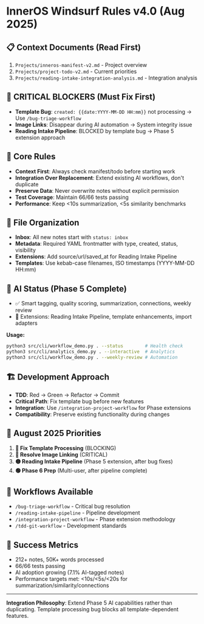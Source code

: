 # InnerOS Windsurf Rules v4.0 (Aug 2025)

## 📋 Context Documents (Read First)
1. `Projects/inneros-manifest-v2.md` - Project overview
2. `Projects/project-todo-v2.md` - Current priorities  
3. `Projects/reading-intake-integration-analysis.md` - Integration analysis

## 🚨 CRITICAL BLOCKERS (Must Fix First)
- **Template Bug**: `created: {{date:YYYY-MM-DD HH:mm}}` not processing → Use `/bug-triage-workflow`
- **Image Links**: Disappear during AI automation → System integrity issue
- **Reading Intake Pipeline**: BLOCKED by template bug → Phase 5 extension approach

## 🎯 Core Rules
- **Context First**: Always check manifest/todo before starting work
- **Integration Over Replacement**: Extend existing AI workflows, don't duplicate
- **Preserve Data**: Never overwrite notes without explicit permission
- **Test Coverage**: Maintain 66/66 tests passing
- **Performance**: Keep <10s summarization, <5s similarity benchmarks

## 📁 File Organization
- **Inbox**: All new notes start with `status: inbox`
- **Metadata**: Required YAML frontmatter with type, created, status, visibility
- **Extensions**: Add source/url/saved_at for Reading Intake Pipeline
- **Templates**: Use kebab-case filenames, ISO timestamps (YYYY-MM-DD HH:mm)

## 🤖 AI Status (Phase 5 Complete)
- ✅ Smart tagging, quality scoring, summarization, connections, weekly review
- 🔄 Extensions: Reading Intake Pipeline, template enhancements, import adapters

**Usage:**
```bash
python3 src/cli/workflow_demo.py . --status        # Health check
python3 src/cli/analytics_demo.py . --interactive  # Analytics
python3 src/cli/workflow_demo.py . --weekly-review # Automation
```

## 🏗️ Development Approach
- **TDD**: Red → Green → Refactor → Commit
- **Critical Path**: Fix template bug before new features
- **Integration**: Use `/integration-project-workflow` for Phase extensions
- **Compatibility**: Preserve existing functionality during changes

## 📅 August 2025 Priorities
1. **🔴 Fix Template Processing** (BLOCKING)
2. **🔴 Resolve Image Linking** (CRITICAL) 
3. **🟡 Reading Intake Pipeline** (Phase 5 extension, after bug fixes)
4. **🟢 Phase 6 Prep** (Multi-user, after pipeline complete)

## 🔧 Workflows Available
- `/bug-triage-workflow` - Critical bug resolution
- `/reading-intake-pipeline` - Pipeline development  
- `/integration-project-workflow` - Phase extension methodology
- `/tdd-git-workflow` - Development standards

## 🎯 Success Metrics
- 212+ notes, 50K+ words processed
- 66/66 tests passing
- AI adoption growing (7.1% AI-tagged notes)
- Performance targets met: <10s/<5s/<20s for summarization/similarity/connections

---
**Integration Philosophy**: Extend Phase 5 AI capabilities rather than duplicating. Template processing bug blocks all template-dependent features.
